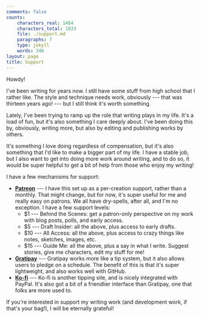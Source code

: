 ```yaml
---
comments: false
counts:
    characters_real: 1464
    characters_total: 1833
    file: ./support.md
    paragraphs: 7
    type: jekyll
    words: 348
layout: page
title: Support
---
```


Howdy!

I've been writing for years now. I still have some stuff from high school that I rather like. The style and technique needs work, obviously --- that was thirteen years ago! --- but I still think it's worth something.

Lately, I've been trying to ramp up the role that writing plays in my life. It's a load of fun, but it's also something I care deeply about. I've been doing this by, obviously, writing more, but also by editing and publishing works by others.

It's something I love doing regardless of compensation, but it's also something that I'd like to make a bigger part of my life. I have a stable job, but I also want to get into doing more work around writing, and to do so, it would be super helpful to get a bit of help from those who enjoy my writing!

I have a few mechanisms for support:

* [**Patreon**](https://patreon.com/makyo) --- I have this set up as a per-creation support, rather than a monthly. That might change, but for now, it's super useful for me and really easy on patrons. We all have dry-spells, after all, and I'm no exception. I have a few support levels:
    * $1 --- Behind the Scenes: get a patron-only perspective on my work with blog posts, polls, and early access.
    * $5 --- Draft Insider: all the above, plus access to early drafts.
    * $10 --- All Access: all the above, plus access to crazy things like notes, sketches, images, etc.
    * $15 --- Guide Me: all the above, plus a say in what I write. Suggest stories, give me characters, edit my stuff for me!
* [**Gratipay**](https://gratipay.com/makyo/) --- Gratipay works more like a tip system, but it also allows users to pledge on a schedule. The benefit of this is that it's super lightweight, and also works well with GitHub.
* [**Ko-fi**](https://ko-fi.com/drabmakyo) --- Ko-fi is another tipping site, and is nicely integrated with PayPal. It's also got a bit of a friendlier interface than Gratipay, one that folks are more used to.

If you're interested in support my writing work (and development work, if that's your bag!), I will be eternally grateful!
